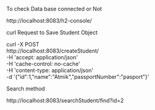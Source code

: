 To check Data base connected or Not

http://localhost:8083/h2-console/

curl Request to Save Student Object

curl -X POST \
  http://localhost:8083/createStudent/ \
  -H 'accept: application/json' \
  -H 'cache-control: no-cache' \
  -H 'content-type: application/json' \
  -d '{"id":1,"name":"Atmik","passportNumber":"pasport"}'
  
  
  Search method
  
  http://localhost:8083/searchStudent/find?id=2
  
  